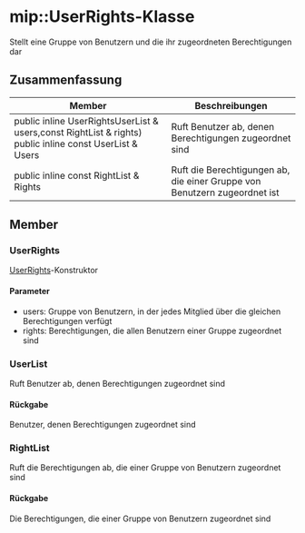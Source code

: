 # <a name="class-mipuserrights"></a>mip::UserRights-Klasse 
Stellt eine Gruppe von Benutzern und die ihr zugeordneten Berechtigungen dar
## <a name="summary"></a>Zusammenfassung
 Member                        | Beschreibungen                                
--------------------------------|---------------------------------------------
public inline  UserRightsUserList & users,const RightList & rights) public inline const UserList & Users | Ruft Benutzer ab, denen Berechtigungen zugeordnet sind
public inline const RightList & Rights | Ruft die Berechtigungen ab, die einer Gruppe von Benutzern zugeordnet ist
## <a name="members"></a>Member
### <a name="userrights"></a>UserRights
[UserRights](#classmip_1_1_user_rights)-Konstruktor
#### <a name="parameters"></a>Parameter
* users: Gruppe von Benutzern, in der jedes Mitglied über die gleichen Berechtigungen verfügt 
* rights: Berechtigungen, die allen Benutzern einer Gruppe zugeordnet sind
### <a name="userlist"></a>UserList
Ruft Benutzer ab, denen Berechtigungen zugeordnet sind
#### <a name="returns"></a>Rückgabe
Benutzer, denen Berechtigungen zugeordnet sind
### <a name="rightlist"></a>RightList
Ruft die Berechtigungen ab, die einer Gruppe von Benutzern zugeordnet sind
#### <a name="returns"></a>Rückgabe
Die Berechtigungen, die einer Gruppe von Benutzern zugeordnet sind